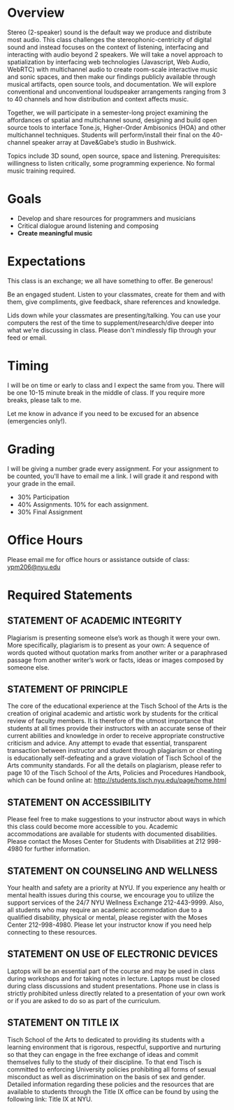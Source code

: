 # Overview

Stereo (2-speaker) sound is the default way we produce and distribute most audio. This class challenges the stereophonic-centricity of digital sound and instead focuses on the context of listening, interfacing and interacting with audio beyond 2 speakers. We will take a novel approach to spatialization by interfacing web technologies (Javascript, Web Audio, WebRTC) with multichannel audio to create room-scale interactive music and sonic spaces, and then make our findings publicly available through musical artifacts, open source tools, and documentation. We will explore conventional and unconventional loudspeaker arrangements ranging from 3 to 40 channels and how distribution and context affects music.

Together, we will participate in a semester-long project examining the affordances of spatial and multichannel sound, designing and build open source tools to interface Tone.js, Higher-Order Ambisonics (HOA) and other multichannel techniques. Students will perform/install their final on the 40-channel speaker array at Dave&Gabe’s studio in Bushwick.

Topics include 3D sound, open source, space and listening. Prerequisites: willingness to listen critically, some programming experience. No formal music training required.

# Goals

* Develop and share resources for programmers and musicians
* Critical dialogue around listening and composing
* **Create meaningful music**

# Expectations

This class is an exchange; we all have something to offer. Be generous!

Be an engaged student. Listen to your classmates, create for them and with them, give compliments, give feedback, share references and knowledge.

Lids down while your classmates are presenting/talking. You can use your computers the rest of the time to supplement/research/dive deeper into what we're discussing in class. Please don't mindlessly flip through your feed or email.

# Timing

I will be on time or early to class and I expect the same from you. There will be one 10-15 minute break in the middle of class. If you require more breaks, please talk to me.

Let me know in advance if you need to be excused for an absence (emergencies only!).

# Grading

I will be giving a number grade every assignment. For your assignment to be counted, you'll have to email me a link. I will grade it and respond with your grade in the email. 

* 30% Participation
* 40% Assignments. 10% for each assignment. 
* 30% Final Assignment

# Office Hours

Please email me for office hours or assistance outside of class: ypm206@nyu.edu

# Required Statements

## STATEMENT OF ACADEMIC INTEGRITY

Plagiarism is presenting someone else’s work as though it were your own. More specifically, plagiarism is to present as your own: A sequence of words quoted without quotation marks from another writer or a paraphrased passage from another writer’s work or facts, ideas or images composed by someone else.

## STATEMENT OF PRINCIPLE

The core of the educational experience at the Tisch School of the Arts is the creation of original academic and artistic work by students for the critical review of faculty members.  It is therefore of the utmost importance that students at all times provide their instructors with an accurate sense of their current abilities and knowledge in order to receive appropriate constructive criticism and advice.  Any attempt to evade that essential, transparent transaction between instructor and student through plagiarism or cheating is educationally self-defeating and a grave violation of Tisch School of the Arts community standards.  For all the details on plagiarism, please refer to page 10 of the Tisch School of the Arts, Policies and Procedures Handbook, which can be found online at: http://students.tisch.nyu.edu/page/home.html

## STATEMENT ON ACCESSIBILITY

Please feel free to make suggestions to your instructor about ways in which this class could become more accessible to you.  Academic accommodations are available for students with documented disabilities. Please contact the Moses Center for Students with Disabilities at 212 998-4980 for further information.

## STATEMENT ON COUNSELING AND WELLNESS

Your health and safety are a priority at NYU. If you experience any health or mental health issues during this course, we encourage you to utilize the support services of the 24/7 NYU Wellness Exchange 212-443-9999. Also, all students who may require an academic accommodation due to a qualified disability, physical or mental, please register with the Moses Center 212-998-4980. Please let your instructor know if you need help connecting to these resources.

## STATEMENT ON USE OF ELECTRONIC DEVICES

Laptops will be an essential part of the course and may be used in class during workshops and for taking notes in lecture. Laptops must be closed during class discussions and student presentations.  Phone use in class is strictly prohibited unless directly related to a presentation of your own work or if you are asked to do so as part of the curriculum.

## STATEMENT ON TITLE IX

Tisch School of the Arts to dedicated to providing its students with a learning environment that is rigorous, respectful, supportive and nurturing so that they can engage in the free exchange of ideas and commit themselves fully to the study of their discipline. To that end Tisch is committed to enforcing University policies prohibiting all forms of sexual misconduct as well as discrimination on the basis of sex and gender.  Detailed information regarding these policies and the resources that are available to students through the Title IX office can be found by using the following link: Title IX at NYU.